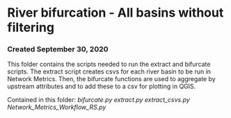 # River bifurcation - All basins without filtering 
### Created September 30, 2020

This folder contains the scripts needed to run the extract and bifurcate scripts.
The extract script creates csvs for each river basin to be run in Network
Metrics. Then, the bifurcate functions are used to aggregate by upstream 
attributes and to add these to a csv for plotting in QGIS.

Contained in this folder:
    *bifurcate.py*
    *extract.py*
    *extract_csvs.py*
    *Network_Metrics_Workflow_RS.py*
